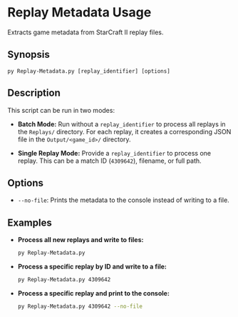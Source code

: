 # Replay Metadata Usage

Extracts game metadata from StarCraft II replay files.

## Synopsis

`py Replay-Metadata.py [replay_identifier] [options]`

## Description

This script can be run in two modes:

*   **Batch Mode:** Run without a `replay_identifier` to process all replays in the `Replays/` directory. For each replay, it creates a corresponding JSON file in the `Output/<game_id>/` directory.

*   **Single Replay Mode:** Provide a `replay_identifier` to process one replay. This can be a match ID (`4309642`), filename, or full path.

## Options

*   `--no-file`: Prints the metadata to the console instead of writing to a file.

## Examples

*   **Process all new replays and write to files:**
    ```sh
    py Replay-Metadata.py
    ```

*   **Process a specific replay by ID and write to a file:**
    ```sh
    py Replay-Metadata.py 4309642
    ```

*   **Process a specific replay and print to the console:**
    ```sh
    py Replay-Metadata.py 4309642 --no-file
    ```
